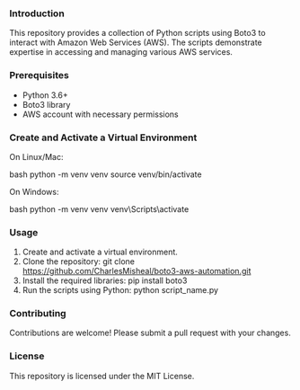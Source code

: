 ### Introduction

This repository provides a collection of Python scripts using Boto3 to interact with Amazon Web Services (AWS). The scripts demonstrate expertise in accessing and managing various AWS services.

### Prerequisites

- Python 3.6+
- Boto3 library
- AWS account with necessary permissions

### Create and Activate a Virtual Environment
On Linux/Mac:

bash
python -m venv venv
source venv/bin/activate


On Windows:

bash
python -m venv venv
venv\Scripts\activate


### Usage
1. Create and activate a virtual environment.
2. Clone the repository: git clone https://github.com/CharlesMisheal/boto3-aws-automation.git
3. Install the required libraries: pip install boto3
4. Run the scripts using Python: python script_name.py

### Contributing

Contributions are welcome! Please submit a pull request with your changes.

### License

This repository is licensed under the MIT License.
